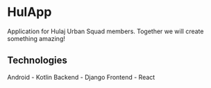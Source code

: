 # HulApp
Application for Hulaj Urban Squad members.
Together we will create something amazing!

## Technologies
Android - Kotlin
Backend - Django
Frontend - React
